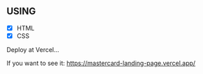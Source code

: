 ## USING

- [x] HTML
- [x] CSS 

Deploy at Vercel...

If you want to see it:  https://mastercard-landing-page.vercel.app/
